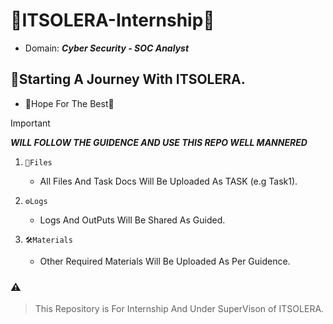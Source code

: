 # 🚀ITSOLERA-Internship🚀  
- Domain: ***Cyber Security - SOC Analyst***  
## 🤝Starting A Journey With ITSOLERA.  
- 🌹Hope For The Best🌹  

> [!IMPORTANT]  
> ***WILL FOLLOW THE GUIDENCE AND USE THIS REPO WELL MANNERED***  

1) `📂Files`
   - All Files And Task Docs Will Be Uploaded As TASK (e.g Task1).
    
3) `⚙️Logs`
   - Logs And OutPuts Will Be Shared As Guided.
     
5) `🛠️Materials`
   - Other Required Materials Will Be Uploaded As Per Guidence.

### ⚠️
> This Repository is For Internship And Under SuperVison of ITSOLERA.  
